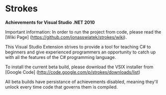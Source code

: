 # Strokes
**Achievements for Visual Studio .NET 2010**

Important information: In order to run the project from code, please read the [Wiki Page] (https://github.com/jonasswiatek/strokes/wiki).

This Visual Studio Extension strives to provide a tool for teaching C# to beginners and give experienced programmers an opportunity to catch up with all the features of the C# programming language.

To install the current beta build, please download the VSIX installer from [Google Code] (http://code.google.com/p/strokes/downloads/list)

All beta builds have persistance of achievements disabled, meaning they'll unlock every time code that governs them is compiled.
